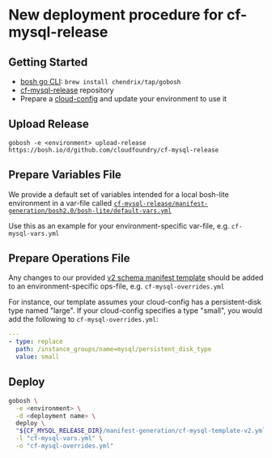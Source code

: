 # New deployment procedure for cf-mysql-release

 
## Getting Started

* [bosh go CLI](https://github.com/cloudfoundry/bosh-cli): `brew install chendrix/tap/gobosh`
* [cf-mysql-release](https://github.com/cloudfoundry/cf-mysql-release) repository
* Prepare a [cloud-config](http://bosh.io/docs/cloud-config.html) and update your environment to use it


## Upload Release

`gobosh -e <environment> upload-release https://bosh.io/d/github.com/cloudfoundry/cf-mysql-release`


## Prepare Variables File

 We provide a default set of variables intended for a local bosh-lite environment in a var-file called 
 [`cf-mysql-release/manifest-generation/bosh2.0/bosh-lite/default-vars.yml`](https://github.com/cloudfoundry/cf-mysql-release/blob/develop/manifest-generation/bosh2.0/bosh-lite/default-vars.yml)

Use this as an example for your environment-specific var-file, e.g. `cf-mysql-vars.yml`


## Prepare Operations File

Any changes to our provided [v2 schema manifest template](https://github.com/cloudfoundry/cf-mysql-release/blob/develop/manifest-generation/cf-mysql-template-v2.yml) 
should be added to an environment-specific ops-file, e.g. `cf-mysql-overrides.yml`

For instance, our template assumes your cloud-config has a persistent-disk type named "large". If your cloud-config specifies a type "small", you would add the following to `cf-mysql-overrides.yml`:

```yml
---
- type: replace
  path: /instance_groups/name=mysql/persistent_disk_type
  value: small
```


## Deploy

```bash
gobosh \
  -e <environment> \
  -d <deployment name> \
  deploy \
  "${CF_MYSQL_RELEASE_DIR}/manifest-generation/cf-mysql-template-v2.yml" \
  -l "cf-mysql-vars.yml" \
  -o "cf-mysql-overrides.yml"
```


